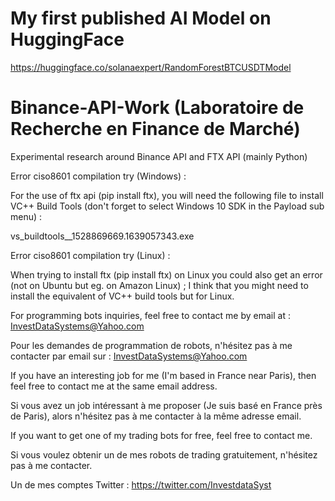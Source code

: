 # My first published AI Model on HuggingFace
https://huggingface.co/solanaexpert/RandomForestBTCUSDTModel


# Binance-API-Work (Laboratoire de Recherche en Finance de Marché)
Experimental research around Binance API and FTX API (mainly Python)

Error ciso8601 compilation try (Windows) :

For the use of ftx api (pip install ftx), you will need the following file to install VC++ Build Tools (don't forget to select Windows 10 SDK in the Payload sub menu) :

vs_buildtools__1528869669.1639057343.exe

Error ciso8601 compilation try (Linux) :

When trying to install ftx (pip install ftx) on Linux you could also get an error (not on Ubuntu but eg. on Amazon Linux) ; I think that you might need to install the equivalent of VC++ build tools but for Linux.


For programming bots inquiries, feel free to contact me by email at : InvestDataSystems@Yahoo.com

Pour les demandes de programmation de robots, n'hésitez pas à me contacter par email sur : InvestDataSystems@Yahoo.com


If you have an interesting job for me (I'm based in France near Paris), then feel free to contact me at the same email address.

Si vous avez un job intéressant à me proposer (Je suis basé en France près de Paris), alors n'hésitez pas à me contacter à la même adresse email.


If you want to get one of my trading bots for free, feel free to contact me.

Si vous voulez obtenir un de mes robots de trading gratuitement, n'hésitez pas à me contacter.


Un de mes comptes Twitter : https://twitter.com/InvestdataSyst
